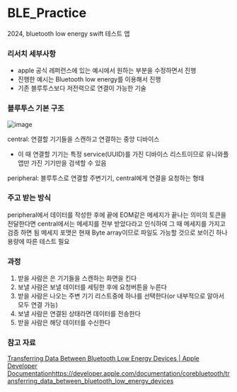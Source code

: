 # BLE_Practice
2024, bluetooth low energy swift 테스트 앱

### 리서치 세부사항
- apple 공식 레퍼런스에 있는 예시에서 원하는 부분을 수정하면서 진행
- 진행한 예시는 Bluetooth low energy를 이용해서 진행
- 기존 블루투스보다 저전력으로 연결이 가능한 기술

### 블루투스 기본 구조
![image](https://github.com/sunny5875/BLE_Practice/assets/55349553/5eecf333-b9e5-4e38-8963-4680b362db37)

central: 연결할 기기들을 스캔하고 연결하는 중앙 디바이스
- 이 때 연결할 기기는 특정 service(UUID)를 가진 디바이스 리스트이므로 유니와플 앱만 가진 기기만을 검색할 수 있음

peripheral: 블루투스로 연결할 주변기기, central에게 연결을 요청하는 형태

### 주고 받는 방식
peripheral에서 데이터를 작성한 후에 끝에 EOM같은 메세지가 끝나는 의미의 토큰을 전달한다면 central에서는 메세지를 전부 받았다라고 인식하여 그 때 메세지를 가지고 검증 하면 됨
메세지 포맷은 현재 Byte array이므로 파일도 가능할 것으로 보이긴 하나 용량에 따른 테스트 필요

### 과정
1. 받을 사람은 은 기기들을 스캔하는 화면을 킨다
2. 보낼 사람은 보낼 데이터를 세팅한 후에 요청버튼을 누른다
3. 받을 사람은 나오는 주변 기기 리스트중에 하나를 선택한다(or 내부적으로 알아서 모두 연결 가능)
4. 보낼 사람은 연결된 상태라면 데이터를 전송한다
5. 받을 사람은 해당 데이터를 수신한다

### 참고 자료
[Transferring Data Between Bluetooth Low Energy Devices | Apple Developer Documentation](https://developer.apple.com/documentation/corebluetooth/transferring_data_between_bluetooth_low_energy_devices)https://developer.apple.com/documentation/corebluetooth/transferring_data_between_bluetooth_low_energy_devices
